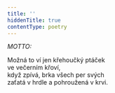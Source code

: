 ```yaml
---
title: ''
hiddenTitle: true
contentType: poetry
---
```


<section>

_MOTTO:_

Možná to ví jen křehoučký ptáček  
ve večerním křoví,  
když zpívá, brka všech per svých  
zaťatá v hrdle a pohroužená v krvi.

</section>
